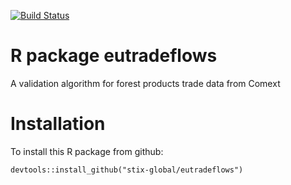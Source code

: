[![Build Status](https://travis-ci.org/stix-global/eutradeflows.svg?branch=master)](https://travis-ci.org/stix-global/eutradeflows)

# R package eutradeflows
A validation algorithm for forest products trade data from Comext

# Installation
To install this R package from github:

    devtools::install_github("stix-global/eutradeflows")
    


